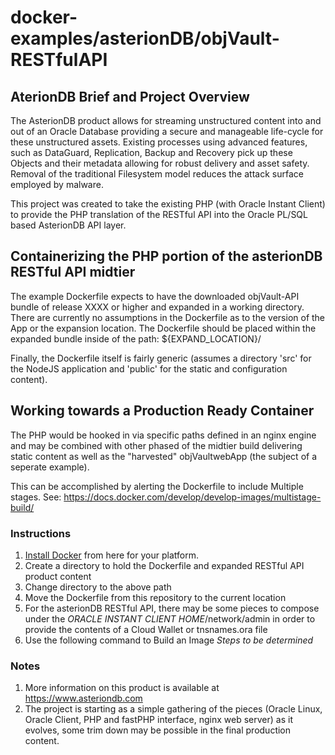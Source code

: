# docker-examples/asterionDB/objVault-RESTfulAPI

## AterionDB Brief and Project Overview

The AsterionDB product allows for streaming unstructured content into and out of an Oracle Database providing a secure
and manageable life-cycle for these unstructured assets.  Existing processes using advanced features, such as DataGuard, Replication,
Backup and Recovery pick up these Objects and their metadata allowing for robust delivery and asset safety.  Removal of the
traditional Filesystem model reduces the attack surface employed by malware.

This project was created to take the existing PHP (with Oracle Instant Client) to provide the PHP translation of the RESTful API
into the Oracle PL/SQL based AsterionDB API layer.


## Containerizing the PHP portion of the asterionDB RESTful API midtier

The example Dockerfile expects to have the downloaded objVault-API bundle of release XXXX or higher and expanded in a working directory.
There are currently no assumptions in the Dockerfile as to the version of the App or the expansion location.
The Dockerfile should be placed within the expanded bundle inside of the path:
${EXPAND_LOCATION}/<TBD>

Finally, the Dockerfile itself is fairly generic (assumes a directory 'src' for the NodeJS application and 'public' for the static and configuration content).

## Working towards a Production Ready Container

The PHP would be hooked in via specific paths defined in an nginx engine and may be combined with other phased of the midtier build delivering
static content as well as the "harvested" objVaultwebApp (the subject of a seperate example).

This can be accomplished by alerting the Dockerfile to include Multiple stages. See: https://docs.docker.com/develop/develop-images/multistage-build/


### Instructions
1. [Install Docker](https://www.docker.com/get-started) from here for your platform. 
1. Create a directory to hold the Dockerfile and expanded RESTful API product content
1. Change directory to the above path 
1. Move the Dockerfile from this repository to the current location 
1. For the asterionDB RESTful API, there may be some pieces to compose under the _ORACLE INSTANT CLIENT HOME_/network/admin in order to provide the contents of a Cloud Wallet or tnsnames.ora file
1. Use the following command to  Build an Image
_Steps to be determined_

### Notes
1. More information on this product is available at https://www.asteriondb.com
1. The project is starting as a simple gathering of the pieces (Oracle Linux, Oracle Client, PHP and fastPHP interface, nginx web server) as it evolves, some trim down may be possible in the final production content.

